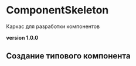 # ComponentSkeleton
Каркас для разработки компонентов

**version 1.0.0**

## Создание типового компонента
